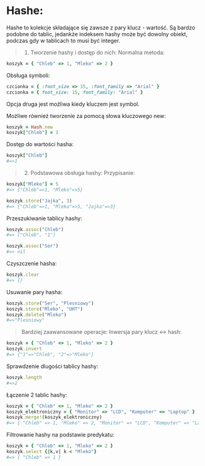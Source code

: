 # Hashe:

Hashe to kolekcje składające się zawsze z pary klucz - wartość. Są bardzo podobne do tablic, jedankże indeksem hashy może być dowolny obiekt, podczas gdy w tablicach to musi być integer.

>1. Tworzenie hashy i dostęp do nich:
Normalna metoda:
```ruby
koszyk = { "Chleb" => 1, "Mleko" => 2 }
```

Obsługa symboli:
```ruby
czcionka = { :font_size => 15, :font_family => "Arial" }
czcionka = { font_size: 15, font_family: "Arial" }
```
Opcja druga jest możliwa kiedy kluczem jest symbol.

Możliwe również tworzenie za pomocą słowa kluczowego new:
```ruby
koszyk = Hash.new
koszyk["Chleb"] = 1
```

Dostęp do wartości hasha:
```ruby
koszyk["Chleb"]
#=>1
```

>2. Podstawowa obsługa hashy:
Przypisanie:
```ruby
koszyk["Mleko"] = 5
#=> {"Chleb"=>1, "Mleko"=>5}

koszyk.store("Jajka", 3)
#=> {"Chleb"=>1, "Mleko"=>5, "Jajka"=>3}
```

Przeszukiwanie tablicy hashy:
```ruby
koszyk.assoc("Chleb")
#=> ["Chleb", "1"]

koszyk.assoc("Ser")
#=> nil
```

Czyszczenie hasha:
```ruby
koszyk.clear
#=> {}
```

Usuwanie pary hasha:
```ruby
koszyk.store("Ser", "Plesniowy")
koszyk.store("Mleko", "UHT")
koszyk.delete("Mleko")
#=>"Plesniowy"
```

>Bardziej zaawansowane operacje:
Inwersja pary klucz <-> hash:
```ruby
koszyk = { "Chleb" => 1, "Mleko" => 2 }
koszyk.invert
#=> {"1"=>"Chleb", "2"=>"Mleko"}
```

Sprawdzenie dlugości tablicy hashy:
```ruby
koszyk.length
#=>2
```

Łączenie 2 tablic hashy:
```ruby
koszyk = { "Chleb" => 1, "Mleko" => 2 }
koszyk_elektroniczny = { "Monitor" => "LCD", "Komputer" => "Laptop" }
koszyk.merge!(koszyk_elektroniczny)
#=> { "Chleb" => 1, "Mleko" => 2, "Monitor" => "LCD", "Komputer" => "Laptop" }
```

Filtrowanie hashy na podstawie predykatu:
```ruby
koszyk = { "Chleb" => 1, "Mleko" => 2 }
koszyk.select {|k,v| k < "Mleko"} 
#=> { "Chleb" => 1 }
```
